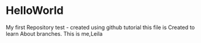 # HelloWorld
My first Repository test - created using github tutorial
this file is Created to learn About branches. This is me,Leila
